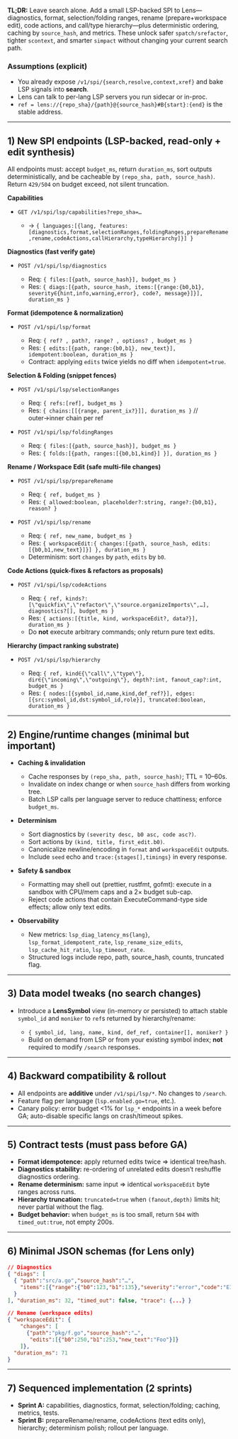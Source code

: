 **TL;DR:** Leave search alone. Add a small LSP-backed SPI to Lens—diagnostics, format, selection/folding ranges, rename (prepare+workspace edit), code actions, and call/type hierarchy—plus deterministic ordering, caching by `source_hash`, and metrics. These unlock safer `spatch/srefactor`, tighter `scontext`, and smarter `simpact` without changing your current search path.

### Assumptions (explicit)

* You already expose `/v1/spi/{search,resolve,context,xref}` and bake LSP signals into **search**.
* Lens can talk to per-lang LSP servers you run sidecar or in-proc.
* `ref = lens://{repo_sha}/{path}@{source_hash}#B{start}:{end}` is the stable address.

---

## 1) New SPI endpoints (LSP-backed, read-only + edit synthesis)

All endpoints must: accept `budget_ms`, return `duration_ms`, sort outputs deterministically, and be cacheable by `(repo_sha, path, source_hash)`. Return `429/504` on budget exceed, not silent truncation.

**Capabilities**

* `GET /v1/spi/lsp/capabilities?repo_sha=…`

  * → `{ languages:[{lang, features:[diagnostics,format,selectionRanges,foldingRanges,prepareRename,rename,codeActions,callHierarchy,typeHierarchy]}] }`

**Diagnostics (fast verify gate)**

* `POST /v1/spi/lsp/diagnostics`

  * Req: `{ files:[{path, source_hash}], budget_ms }`
  * Res: `{ diags:[{path, source_hash, items:[{range:{b0,b1}, severity∈{hint,info,warning,error}, code?, message}]}], duration_ms }`

**Format (idempotence & normalization)**

* `POST /v1/spi/lsp/format`

  * Req: `{ ref? , path?, range? , options? , budget_ms }`
  * Res: `{ edits:[{path, range:{b0,b1}, new_text}], idempotent:boolean, duration_ms }`
  * Contract: applying `edits` twice yields no diff when `idempotent=true`.

**Selection & Folding (snippet fences)**

* `POST /v1/spi/lsp/selectionRanges`

  * Req: `{ refs:[ref], budget_ms }`
  * Res: `{ chains:[[{range, parent_ix?}]], duration_ms }`  // outer→inner chain per ref
* `POST /v1/spi/lsp/foldingRanges`

  * Req: `{ files:[{path, source_hash}], budget_ms }`
  * Res: `{ folds:[{path, ranges:[{b0,b1,kind}] }], duration_ms }`

**Rename / Workspace Edit (safe multi-file changes)**

* `POST /v1/spi/lsp/prepareRename`

  * Req: `{ ref, budget_ms }`
  * Res: `{ allowed:boolean, placeholder?:string, range?:{b0,b1}, reason? }`
* `POST /v1/spi/lsp/rename`

  * Req: `{ ref, new_name, budget_ms }`
  * Res: `{ workspaceEdit:{ changes:[{path, source_hash, edits:[{b0,b1,new_text}]}] }, duration_ms }`
  * Determinism: sort `changes` by `path`, `edits` by `b0`.

**Code Actions (quick-fixes & refactors as proposals)**

* `POST /v1/spi/lsp/codeActions`

  * Req: `{ ref, kinds?:[\"quickfix\",\"refactor\",\"source.organizeImports\",…], diagnostics?[], budget_ms }`
  * Res: `{ actions:[{title, kind, workspaceEdit?, data?}], duration_ms }`
  * Do **not** execute arbitrary commands; only return pure text edits.

**Hierarchy (impact ranking substrate)**

* `POST /v1/spi/lsp/hierarchy`

  * Req: `{ ref, kind∈{\"call\",\"type\"}, dir∈{\"incoming\",\"outgoing\"}, depth?:int, fanout_cap?:int, budget_ms }`
  * Res: `{ nodes:[{symbol_id,name,kind,def_ref?}], edges:[{src:symbol_id,dst:symbol_id,role}], truncated:boolean, duration_ms }`

---

## 2) Engine/runtime changes (minimal but important)

* **Caching & invalidation**

  * Cache responses by `(repo_sha, path, source_hash)`; TTL = 10–60s.
  * Invalidate on index change or when `source_hash` differs from working tree.
  * Batch LSP calls per language server to reduce chattiness; enforce `budget_ms`.

* **Determinism**

  * Sort diagnostics by `(severity desc, b0 asc, code asc?)`.
  * Sort actions by `(kind, title, first_edit.b0)`.
  * Canonicalize newline/encoding in `format` and `workspaceEdit` outputs.
  * Include `seed` echo and `trace:{stages[],timings}` in every response.

* **Safety & sandbox**

  * Formatting may shell out (prettier, rustfmt, gofmt): execute in a sandbox with CPU/mem caps and a 2× budget sub-cap.
  * Reject code actions that contain ExecuteCommand-type side effects; allow only text edits.

* **Observability**

  * New metrics: `lsp_diag_latency_ms{lang}`, `lsp_format_idempotent_rate`, `lsp_rename_size_edits`, `lsp_cache_hit_ratio`, `lsp_timeout_rate`.
  * Structured logs include repo, path, source\_hash, counts, truncated flag.

---

## 3) Data model tweaks (no search changes)

* Introduce a **LensSymbol** view (in-memory or persisted) to attach stable `symbol_id` and `moniker` to `ref`s returned by hierarchy/rename:

  * `{ symbol_id, lang, name, kind, def_ref, container[], moniker? }`
  * Build on demand from LSP or from your existing symbol index; **not** required to modify `/search` responses.

---

## 4) Backward compatibility & rollout

* All endpoints are **additive** under `/v1/spi/lsp/*`. No changes to `/search`.
* Feature flag per language (`lsp.enabled.go=true`, etc.).
* Canary policy: error budget <1% for `lsp_*` endpoints in a week before GA; auto-disable specific langs on crash/timeout spikes.

---

## 5) Contract tests (must pass before GA)

* **Format idempotence:** apply returned edits twice ⇒ identical tree/hash.
* **Diagnostics stability:** re-ordering of unrelated edits doesn’t reshuffle diagnostics ordering.
* **Rename determinism:** same input ⇒ identical `workspaceEdit` byte ranges across runs.
* **Hierarchy truncation:** `truncated=true` when `(fanout,depth)` limits hit; never partial without the flag.
* **Budget behavior:** when `budget_ms` is too small, return `504` with `timed_out:true`, not empty 200s.

---

## 6) Minimal JSON schemas (for Lens only)

```json
// Diagnostics
{ "diags": [
  { "path":"src/a.go","source_hash":"…",
    "items":[{"range":{"b0":123,"b1":135},"severity":"error","code":"E1001","message":"undefined x"}]
  }
], "duration_ms": 32, "timed_out": false, "trace": {...} }

// Rename (workspace edits)
{ "workspaceEdit": {
    "changes": [
      {"path":"pkg/f.go","source_hash":"…",
       "edits":[{"b0":250,"b1":253,"new_text":"Foo"}]}
    ]},
  "duration_ms": 71
}
```

---

## 7) Sequenced implementation (2 sprints)

* **Sprint A:** capabilities, diagnostics, format, selection/folding; caching, metrics, tests.
* **Sprint B:** prepareRename/rename, codeActions (text edits only), hierarchy; determinism polish; rollout per language.

